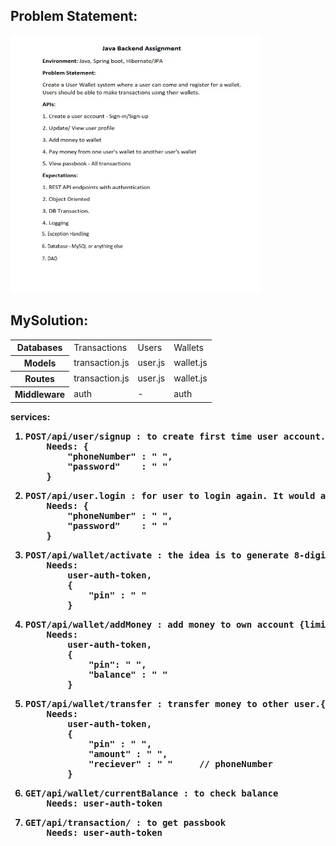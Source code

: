 ## Problem Statement:

 <img src="https://github.com/giteshChauhan/backend_asssigments/blob/main/1.Assignment/assignmet_1.png" width= "400" height="412">
 <br>

## MySolution:
<table>
    <tr>
        <th>Databases</th>
        <td>Transactions</td>
        <td>Users</td>
        <td>Wallets</td>
    </tr>
    <tr>
        <th>Models</th>
        <td>transaction.js</td>
        <td>user.js</td>
        <td>wallet.js</td>
    </tr>
    <tr>
        <th>Routes</th>
        <td>transaction.js</td>
        <td>user.js</td>
        <td>wallet.js</td>
    </tr>
    <tr>
        <th>Middleware</th>
        <td>auth</td>
        <td>-</td>
        <td>auth</td>
    </tr>
</table>

<b>services:<b>

<ol>
    <li><pre>POST/api/user/signup : to create first time user account. It would return user-auth-token.
    Needs: {
        "phoneNumber" : " ",
        "password"    : " "
    }</pre></li>
    <li><pre>POST/api/user.login : for user to login again. It would also return user-auth-token
    Needs: {
        "phoneNumber" : " ",
        "password"    : " "
    }</pre></li>
    <li><pre>POST/api/wallet/activate : the idea is to generate 8-digit pin. pin is important to perform addMoney & transfer operations
    Needs:
        user-auth-token,
        {
            "pin" : " "
        }</pre>
    </li>
    <li><pre>POST/api/wallet/addMoney : add money to own account {limit: 2000 at a time, MaxLimit: 10000}
    Needs:
        user-auth-token,
        {
            "pin": " ",
            "balance" : " "
        }</pre>
    </li>
    <li><pre>POST/api/wallet/transfer : transfer money to other user.{limit: depends, MaxLimit: 2000}
    Needs:
        user-auth-token,
        {
            "pin" : " ",
            "amount" : " ",
            "reciever" : " "     // phoneNumber
        }</pre>
    </li>
    <li><pre>GET/api/wallet/currentBalance : to check balance
    Needs: user-auth-token</pre>
    </li>
    <li><pre>GET/api/transaction/ : to get passbook
    Needs: user-auth-token</pre>
    </li>
</ol>
